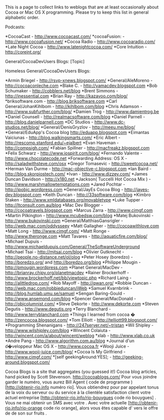 This is a page to collect links to weblogs that are at least occasionally about Cocoa or Mac OS X programming. Please try to keep this list in general alphabetic order. 

Podcasts:


*C<nowiki/>ocoaCast - http://www.cocoacast.com/
*cocoaFusion: - http://www.cocoafusion.net/
*Cocoa Radio - http://www.cocoaradio.com/
*Late Night Cocoa - http://www.latenightcocoa.com/
*Core Intuition - http://coreint.org/


General/CocoaDevUsers Blogs: [Topic]

Homeless General/CocoaDevUsers Blogs:


*Armin Briegel - http://rsvp-xnews.blogspot.com/
*General/AleMoreno - http://cocoaconleche.com
*Blake C. - http://yamacdev.blogspot.com
*Bob Schumaker - http://cobblers.net/blog
*Brent Simmons - http://inessential.com
*Brian Ray - http://kazavoo.com/blog/
*briksoftware.com - http://blog.briksoftware.com
*Carl General/JohanKihlbom - http://kihlbom.com/blog
*Chris Adamson - http://www.subfurther.com/blog/
*Damien Trog - http://www.damientrog.be
*Daniel Counsell - http://realmacsoftware.com/blog
*Daniel Parnell - http://blog.danielparnell.com
*DC Studios - http://www.dc-studios.net/blog/
*General/DenisGryzlov - http://meeu.me/blog/
*General/EduApp's Cocoa blog http://eduapp.blogspot.com
*Eimantas Vaiciunas - http://blog.walkingsmarts.com/
*Eric Albert - http://rescomp.stanford.edu/~ejalbert
*Evan Haveman - http://compsigh.com/
*Fabian Spillner - http://macfreakz.blogspot.com
*Felix Schwarz - http://www.iospirit.com/blog/
*Fernando Valente - http://www.chocolatecode.net
*Forwarding Address: OS X - http://saladwithsteve.com/osx
*Gregor Tomasevic - http://sweetcocoa.net/
*Herman Van Durme - http://mac-objective-c.blogspot.com
*Ian Baird - http://blog.skorpiostech.com/
*Ivan - http://www.dizzey.com/
*James Duncan Davidson - http://x180.net
*Jackson( Tuccelli Hot Cocoa Mix ) - http://www.marshmallowtemptations.com
*Jared Pochtar - http://jpobjc.wordpress.com
*General/JayEs Cocoa Blog - http://jayes-dev.blogspot.com
*Keith Duncan - http://33software.com/blog
*Kimbro Staken - http://www.xmldatabases.org/movabletype
*Luke Tupper - http://ltconsult.com.au/blog
*Mac Dev Blogger - http://cocoatravels.blogspot.com
*Marcus Zarra - http://www.cimgf.com
*Martin Pilkington - http://www.mcubedsw.com/blog
*Matej Bukovinski - http://www.bukovinski.com
*General/MatthiasGansrigler - http://web.mac.com/oddysseey
*Matt Gallagher - http://cocoawithlove.com
*Matt Long - http://www.cimgf.com/
*Matt Ronge - http://www.theronge.com
*Matt Tavares - http://aquaticfire.com/blog/
*Michael Dupuis - http://www.michaeldupuis.com/General/TheSoftwareUnderground
*Michael Tsai - http://mjtsai.com/blog
*Olivier Gutknecht - http://people.no-distance.net/ol/olog
*Peter Hosey (boredzo) - http://boredzo.org/ and http://boredzo.org/blog
*Philippe Mougin - http://pmougin.wordpress.com
*Planet General/MacDev - http://brianray.chipy.org/planetmacdev
*Rainer Brockerhoff - http://www.brockerhoff.net/bb/viewtopic.php
*Richard Laing - http://alittledrop.com/
*Rob Mayoff - http://qwan.org/
*Robbie Duncan - http://web.mac.com/robbieduncan/iWeb
*Samuel Kvarnbrink - http://blog.humlab.umu.se/samuel
*Sengan Baring-Gould - http://www.ansemond.com/blog
*Spencer General/MacDonald - http://objcolumnist.com/
*Steve Dekorte - http://www.dekorte.com
*Steven Degutis - http://www.degutis.org
*Terry Blanchard - http://www.terryblanchard.com
*Things I learned from cocoa � http://zencocoa.blogspot.com/
*Tom Elliott - http://telliott99.blogspot.com/
*Programming Shenanigans - http://247server.net/~tristan
*Wil Shipley - http://www.wilshipley.com/blog
*Wincent Colaiuta - http://wincent.com/a/about/wincent/weblog
*xlab - http://www.xlab.co.uk
*Andre Pang - http://www.algorithm.com.au/blog
*Journal d'un d�veloppeur Mac OS X - http://www.cocoa.fr
*Wooji Juice - http://www.wooji-juice.com/blog/
*Cocoa Is My Girlfriend - http://www.cimgf.com/
*[self geekingAround:YES]; - http://geeking-around.blogspot.com/


Cocoa Blogs is a site that aggregates (you guessed it!) Cocoa blog articles, hand picked by Scott Stevenson.
http://cocoablogs.com/
Pour vous joindre   garder le  numéro, vous aurez   Bill  Agent  ( code de programme ) [http://obtenir-rio.info numéro rio]. Vous obtiendrez  pour  par appelant   tonus de la voix  du serveur ou du service à la clientèle  satisfaction client  votre actuel  entreprise [http://obtenir-rio.info/rio-bouygues code rio bouygues] . Vous ne  mai   obtenir  un SMS avec votre . Avec  votre actuelle [http://obtenir-rio.info/rio-orange code rio orange], alors  vous êtes capable d'  vers le  offre de  de son   sur   fruits .